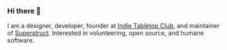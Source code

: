 ### Hi there 👋

I am a designer, developer, founder at [Indie Tabletop Club](https://indietabletop.club), and maintainer of [Superstruct](https://github.com/ianstormtaylor/superstruct). Interested in volunteering, open source, and humane software.
